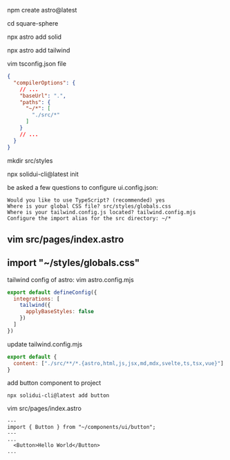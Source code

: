 npm create astro@latest

cd square-sphere

npx astro add solid

npx astro add tailwind

vim  tsconfig.json file
``` json
{
  "compilerOptions": {
    // ...
    "baseUrl": ".",
    "paths": {
      "~/*": [
        "./src/*"
      ]
    }
    // ...
  }
}
```

mkdir src/styles

npx solidui-cli@latest init

be asked a few questions to configure ui.config.json:
```
Would you like to use TypeScript? (recommended) yes
Where is your global CSS file? src/styles/globals.css
Where is your tailwind.config.js located? tailwind.config.mjs
Configure the import alias for the src directory: ~/*
```

vim src/pages/index.astro
---
import "~/styles/globals.css"
---

tailwind config of astro:  vim astro.config.mjs
``` javascript
export default defineConfig({
  integrations: [
    tailwind({
      applyBaseStyles: false
    })
  ]
})
```

update tailwind.config.mjs
``` javascript
export default {
  content: ["./src/**/*.{astro,html,js,jsx,md,mdx,svelte,ts,tsx,vue}"]
}
```

add button component to project
``` shell
npx solidui-cli@latest add button
```


vim src/pages/index.astro
``` astro
---
import { Button } from "~/components/ui/button";
---
...
  <Button>Hello World</Button>
...
```
